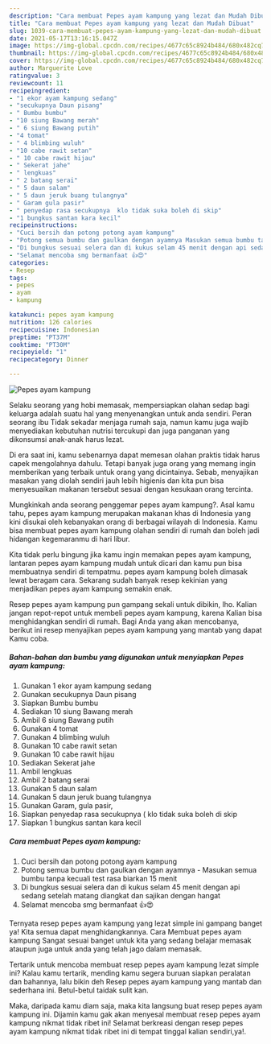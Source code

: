 ```yaml
---
description: "Cara membuat Pepes ayam kampung yang lezat dan Mudah Dibuat"
title: "Cara membuat Pepes ayam kampung yang lezat dan Mudah Dibuat"
slug: 1039-cara-membuat-pepes-ayam-kampung-yang-lezat-dan-mudah-dibuat
date: 2021-05-17T13:16:15.047Z
image: https://img-global.cpcdn.com/recipes/4677c65c8924b484/680x482cq70/pepes-ayam-kampung-foto-resep-utama.jpg
thumbnail: https://img-global.cpcdn.com/recipes/4677c65c8924b484/680x482cq70/pepes-ayam-kampung-foto-resep-utama.jpg
cover: https://img-global.cpcdn.com/recipes/4677c65c8924b484/680x482cq70/pepes-ayam-kampung-foto-resep-utama.jpg
author: Marguerite Love
ratingvalue: 3
reviewcount: 11
recipeingredient:
- "1 ekor ayam kampung sedang"
- "secukupnya Daun pisang"
- " Bumbu bumbu"
- "10 siung Bawang merah"
- " 6 siung Bawang putih"
- "4 tomat"
- " 4 blimbing wuluh"
- "10 cabe rawit setan"
- " 10 cabe rawit hijau"
- " Sekerat jahe"
- " lengkuas"
- " 2 batang serai"
- " 5 daun salam"
- " 5 daun jeruk buang tulangnya"
- " Garam gula pasir"
- " penyedap rasa secukupnya  klo tidak suka boleh di skip"
- "1 bungkus santan kara kecil"
recipeinstructions:
- "Cuci bersih dan potong potong ayam kampung"
- "Potong semua bumbu dan gaulkan dengan ayamnya Masukan semua bumbu tanpa kecuali test rasa biarkan 15 menit"
- "Di bungkus sesuai selera dan di kukus selam 45 menit dengan api sedang setelah matang diangkat dan sajikan dengan hangat"
- "Selamat mencoba smg bermanfaat 👍😍"
categories:
- Resep
tags:
- pepes
- ayam
- kampung

katakunci: pepes ayam kampung 
nutrition: 126 calories
recipecuisine: Indonesian
preptime: "PT37M"
cooktime: "PT30M"
recipeyield: "1"
recipecategory: Dinner

---
```



![Pepes ayam kampung](https://img-global.cpcdn.com/recipes/4677c65c8924b484/680x482cq70/pepes-ayam-kampung-foto-resep-utama.jpg)

Selaku seorang yang hobi memasak, mempersiapkan olahan sedap bagi keluarga adalah suatu hal yang menyenangkan untuk anda sendiri. Peran seorang ibu Tidak sekadar menjaga rumah saja, namun kamu juga wajib menyediakan kebutuhan nutrisi tercukupi dan juga panganan yang dikonsumsi anak-anak harus lezat.

Di era  saat ini, kamu sebenarnya dapat memesan olahan praktis tidak harus capek mengolahnya dahulu. Tetapi banyak juga orang yang memang ingin memberikan yang terbaik untuk orang yang dicintainya. Sebab, menyajikan masakan yang diolah sendiri jauh lebih higienis dan kita pun bisa menyesuaikan makanan tersebut sesuai dengan kesukaan orang tercinta. 



Mungkinkah anda seorang penggemar pepes ayam kampung?. Asal kamu tahu, pepes ayam kampung merupakan makanan khas di Indonesia yang kini disukai oleh kebanyakan orang di berbagai wilayah di Indonesia. Kamu bisa membuat pepes ayam kampung olahan sendiri di rumah dan boleh jadi hidangan kegemaranmu di hari libur.

Kita tidak perlu bingung jika kamu ingin memakan pepes ayam kampung, lantaran pepes ayam kampung mudah untuk dicari dan kamu pun bisa membuatnya sendiri di tempatmu. pepes ayam kampung boleh dimasak lewat beragam cara. Sekarang sudah banyak resep kekinian yang menjadikan pepes ayam kampung semakin enak.

Resep pepes ayam kampung pun gampang sekali untuk dibikin, lho. Kalian jangan repot-repot untuk membeli pepes ayam kampung, karena Kalian bisa menghidangkan sendiri di rumah. Bagi Anda yang akan mencobanya, berikut ini resep menyajikan pepes ayam kampung yang mantab yang dapat Kamu coba.

<!--inarticleads1-->

##### Bahan-bahan dan bumbu yang digunakan untuk menyiapkan Pepes ayam kampung:

1. Gunakan 1 ekor ayam kampung sedang
1. Gunakan secukupnya Daun pisang
1. Siapkan  Bumbu bumbu
1. Sediakan 10 siung Bawang merah
1. Ambil  6 siung Bawang putih
1. Gunakan 4 tomat
1. Gunakan  4 blimbing wuluh
1. Gunakan 10 cabe rawit setan
1. Gunakan  10 cabe rawit hijau
1. Sediakan  Sekerat jahe
1. Ambil  lengkuas
1. Ambil  2 batang serai
1. Gunakan  5 daun salam
1. Gunakan  5 daun jeruk buang tulangnya
1. Gunakan  Garam, gula pasir,
1. Siapkan  penyedap rasa secukupnya ( klo tidak suka boleh di skip
1. Siapkan 1 bungkus santan kara kecil




<!--inarticleads2-->

##### Cara membuat Pepes ayam kampung:

1. Cuci bersih dan potong potong ayam kampung
1. Potong semua bumbu dan gaulkan dengan ayamnya - Masukan semua bumbu tanpa kecuali test rasa biarkan 15 menit
1. Di bungkus sesuai selera dan di kukus selam 45 menit dengan api sedang setelah matang diangkat dan sajikan dengan hangat
1. Selamat mencoba smg bermanfaat 👍😍




Ternyata resep pepes ayam kampung yang lezat simple ini gampang banget ya! Kita semua dapat menghidangkannya. Cara Membuat pepes ayam kampung Sangat sesuai banget untuk kita yang sedang belajar memasak ataupun juga untuk anda yang telah jago dalam memasak.

Tertarik untuk mencoba membuat resep pepes ayam kampung lezat simple ini? Kalau kamu tertarik, mending kamu segera buruan siapkan peralatan dan bahannya, lalu bikin deh Resep pepes ayam kampung yang mantab dan sederhana ini. Betul-betul taidak sulit kan. 

Maka, daripada kamu diam saja, maka kita langsung buat resep pepes ayam kampung ini. Dijamin kamu gak akan menyesal membuat resep pepes ayam kampung nikmat tidak ribet ini! Selamat berkreasi dengan resep pepes ayam kampung nikmat tidak ribet ini di tempat tinggal kalian sendiri,ya!.

